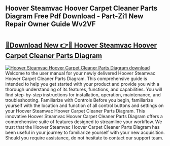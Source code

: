 ## Hoover Steamvac Hoover Carpet Cleaner Parts Diagram Free Pdf Download - Part-Zi1 New Repair Owner Guide Wv2VF

# <h2><a href="http://dfjaim.blite.top/?on=Hoover+Steamvac+Hoover+Carpet+Cleaner+Parts+Diagram">🔗Download New 👉🔴 Hoover Steamvac Hoover Carpet Cleaner Parts Diagram</a></h2>

[![Hoover Steamvac Hoover Carpet Cleaner Parts Diagram download](https://i.imgur.com/lujVjoI.png)](http://dfjaim.blite.top/?on=Hoover+Steamvac+Hoover+Carpet+Cleaner+Parts+Diagram)
Welcome to the user manual for your newly delivered Hoover Steamvac Hoover Carpet Cleaner Parts Diagram. This comprehensive guide is intended to help you get started with your product and provide you with a thorough understanding of its features, functions, and capabilities. You will find step-by-step instructions for installation, operation, maintenance, and troubleshooting. Familiarize with Controls Before you begin, familiarize yourself with the location and function of all control buttons and settings on your Hoover Steamvac Hoover Carpet Cleaner Parts Diagram. This innovative Hoover Steamvac Hoover Carpet Cleaner Parts Diagram offers a comprehensive suite of features designed to streamline your workflow. We trust that the Hoover Steamvac Hoover Carpet Cleaner Parts Diagram has been useful in your journey to familiarize yourself with your new acquisition. Should you require assistance, do not hesitate to contact our support team.
